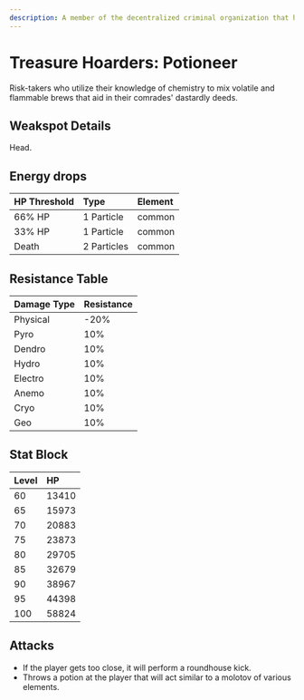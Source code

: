 ```yaml
---
description: A member of the decentralized criminal organization that has footprints all over the continent and even deep within unknown domains..
---
```


# Treasure Hoarders: Potioneer

Risk-takers who utilize their knowledge of chemistry to mix volatile and flammable brews that aid in their comrades' dastardly deeds.

## Weakspot Details

Head.

## Energy drops

| HP Threshold | Type        | Element |
| :----------- | :---------- | :------ |
| 66% HP       | 1 Particle  | common  |
| 33% HP       | 1 Particle  | common  |
| Death        | 2 Particles | common  |

## Resistance Table

| Damage Type | Resistance |
| :---------- | :--------- |
| Physical    | -20%       |
| Pyro        | 10%        |
| Dendro      | 10%        |
| Hydro       | 10%        |
| Electro     | 10%        |
| Anemo       | 10%        |
| Cryo        | 10%        |
| Geo         | 10%        |

## Stat Block

| Level | HP    |
| :---- | :---- |
| 60    | 13410 |
| 65    | 15973 |
| 70    | 20883 |
| 75    | 23873 |
| 80    | 29705 |
| 85    | 32679 |
| 90    | 38967 |
| 95    | 44398 |
| 100   | 58824 |

## Attacks

* If the player gets too close, it will perform a roundhouse kick.
* Throws a potion at the player that will act similar to a molotov of various elements.
